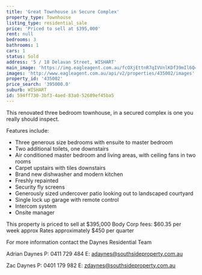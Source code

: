 ```yaml
---
title: 'Great Townhouse in Secure Complex'
property_type: Townhouse
listing_type: residential_sale
price: 'Priced to sell at $395,000'
rent: null
bedrooms: 3
bathrooms: 1
cars: 1
status: Sold
address: '5 / 18 Delavan Street, WISHART'
main_image: 'https://img.eagleagent.com.au/fcOXjEttnR7qIVVnlKDf39mIl6Q=/1280x854/smart/https://s3-us-west-2.amazonaws.com/eagleagent-orig/images/6819676/106165543-image-M.jpg'
images: 'http://www.eagleagent.com.au/api/v2/properties/435002/images'
property_id: '435002'
price_search: '395000.0'
suburb: WISHART
id: 594ff730-3bf3-4aed-83a0-52689ef45ba5
---
```

This renovated three bedroom townhouse, in a secured complex is one you really should inspect.

Features include:

*  Three generous size bedrooms with ensuite to master bedroom
*  Two additional toilets, one downstairs
*  Air conditioned master bedroom and living areas, with ceiling fans in two rooms
*  Carpet upstairs with tiles downstairs
*  Brand new dishwasher and modern kitchen
*  Freshly repainted
*  Security fly screens
*  Generously sized undercover patio looking out to landscaped courtyard
*  Single lock up garage with remote control
*  Intercom system
*  Onsite manager

This property is priced to sell at $395,000
Body Corp fees: $60.35 per week approx
Rates approximately $450 per quarter

For more information contact the Daynes Residential Team

Adrian Daynes
P: 0411 729 484
E: adaynes@southsideproperty.com.au

Zac Daynes
P: 0401 179 982
E: zdaynes@southsideproperty.com.au
